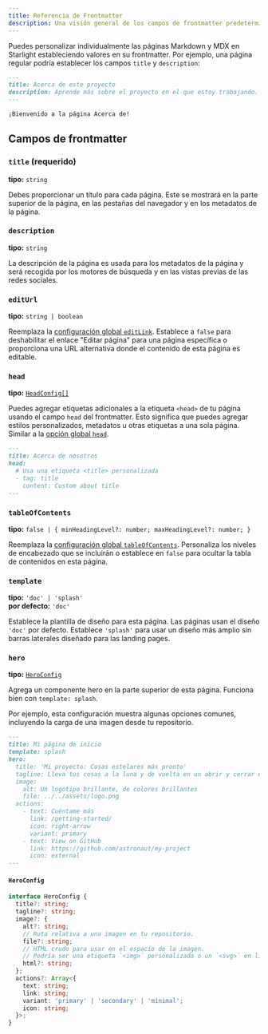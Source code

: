 ```yaml
---
title: Referencia de Frontmatter
description: Una visión general de los campos de frontmatter predeterminados que admite Starlight.
---
```


Puedes personalizar individualmente las páginas Markdown y MDX en Starlight estableciendo valores en su frontmatter. Por ejemplo, una página regular podría establecer los campos `title` y `description`:

```md
---
title: Acerca de este proyecto
description: Aprende más sobre el proyecto en el que estoy trabajando.
---

¡Bienvenido a la página Acerca de!
```

## Campos de frontmatter

### `title` (requerido)

**tipo:** `string`

Debes proporcionar un título para cada página. Este se mostrará en la parte superior de la página, en las pestañas del navegador y en los metadatos de la página.

### `description`

**tipo:** `string`

La descripción de la página es usada para los metadatos de la página y será recogida por los motores de búsqueda y en las vistas previas de las redes sociales.

### `editUrl`

**tipo:** `string | boolean`

Reemplaza la [configuración global `editLink`](/reference/configuration/#editlink). Establece a `false` para deshabilitar el enlace "Editar página" para una página específica o proporciona una URL alternativa donde el contenido de esta página es editable.

### `head`

**tipo:** [`HeadConfig[]`](/reference/configuration/#headconfig)

Puedes agregar etiquetas adicionales a la etiqueta `<head>` de tu página usando el campo `head` del frontmatter. Esto significa que puedes agregar estilos personalizados, metadatos u otras etiquetas a una sola página. Similar a la [opción global `head`](/reference/configuration/#head).

```md
---
title: Acerca de nosotros
head:
  # Usa una etiqueta <title> personalizada
  - tag: title
    content: Custom about title
---
```

### `tableOfContents`

**tipo:** `false | { minHeadingLevel?: number; maxHeadingLevel?: number; }`

Reemplaza la [configuración global `tableOfContents`](/reference/configuration/#tableofcontents).
Personaliza los niveles de encabezado que se incluirán o establece en `false` para ocultar la tabla de contenidos en esta página.

### `template`

**tipo:** `'doc' | 'splash'`  
**por defecto:** `'doc'`

Establece la plantilla de diseño para esta página.
Las páginas usan el diseño `'doc'` por defecto.
Establece `'splash'` para usar un diseño más amplio sin barras laterales diseñado para las landing pages.

### `hero`

**tipo:** [`HeroConfig`](#heroconfig)

Agrega un componente hero en la parte superior de esta página. Funciona bien con `template: splash`.

Por ejemplo, esta configuración muestra algunas opciones comunes, incluyendo la carga de una imagen desde tu repositorio.

```md
---
title: Mi página de inicio
template: splash
hero:
  title: 'Mi proyecto: Cosas estelares más pronto'
  tagline: Lleva tus cosas a la luna y de vuelta en un abrir y cerrar de ojos.
  image:
    alt: Un logotipo brillante, de colores brillantes
    file: ../../assets/logo.png
  actions:
    - text: Cuéntame más
      link: /getting-started/
      icon: right-arrow
      variant: primary
    - text: View on GitHub
      link: https://github.com/astronaut/my-project
      icon: external
---
```

#### `HeroConfig`

```ts
interface HeroConfig {
  title?: string;
  tagline?: string;
  image?: {
    alt?: string;
    // Ruta relativa a una imagen en tu repositorio.
    file?: string;
    // HTML crudo para usar en el espacio de la imagen.
    // Podría ser una etiqueta `<img>` personalizada o un `<svg>` en línea.
    html?: string;
  };
  actions?: Array<{
    text: string;
    link: string;
    variant: 'primary' | 'secondary' | 'minimal';
    icon: string;
  }>;
}
```
